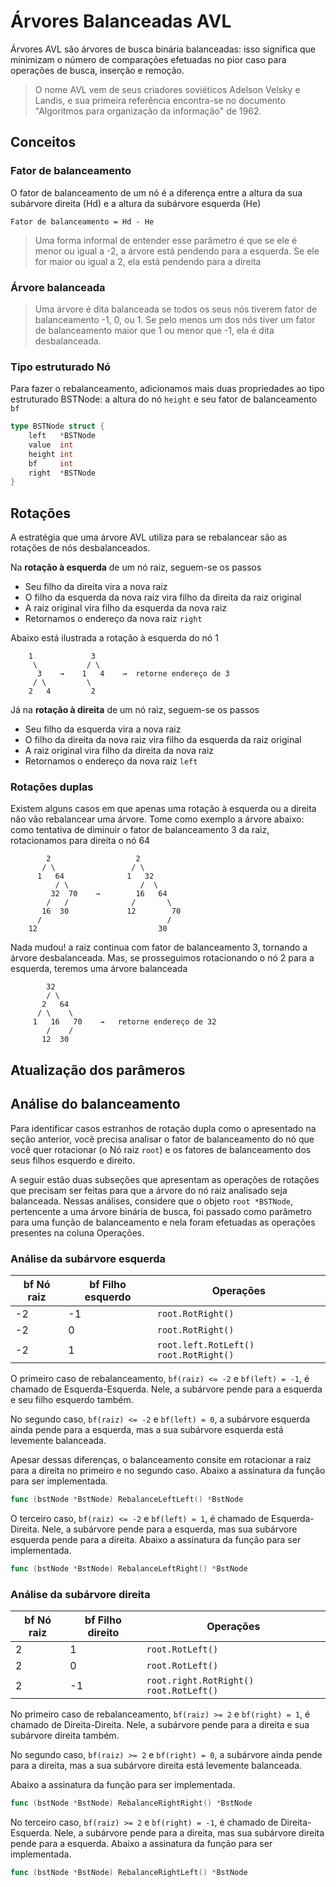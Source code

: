 # Árvores Balanceadas AVL

Árvores AVL são árvores de busca binária balanceadas: isso significa que minimizam o número de comparações efetuadas no pior caso para operações de busca, inserção e remoção.

> O nome AVL vem de seus criadores soviéticos Adelson Velsky e Landis, e sua primeira referência encontra-se no documento "Algoritmos para organização da informação" de 1962.

## Conceitos

### Fator de balanceamento

O fator de balanceamento de um nó é a diferença entre a altura da sua subárvore direita (Hd) e a altura da subárvore esquerda (He)

```
Fator de balanceamento = Hd - He
```

> Uma forma informal de entender esse parâmetro é que se ele é menor ou igual a -2, a árvore está pendendo para a esquerda. Se ele for maior ou igual a 2, ela está pendendo para a direita

### Árvore balanceada

> Uma árvore é dita balanceada se todos os seus nós tiverem fator de balanceamento -1, 0, ou 1. Se pelo menos um dos nós tiver um fator de balanceamento maior que 1 ou menor que -1, ela é dita desbalanceada.

### Tipo estruturado Nó

Para fazer o rebalanceamento, adicionamos mais duas propriedades ao tipo estruturado BSTNode: a altura do nó `height` e seu fator de balanceamento `bf`

```go
type BSTNode struct {
	left   *BSTNode
	value  int
	height int
	bf     int
	right  *BSTNode
}
```

## Rotações

A estratégia que uma árvore AVL utiliza para se rebalancear são as rotações de nós desbalanceados.

Na **rotação à esquerda** de um nó raiz, seguem-se os passos

- Seu filho da direita vira a nova raiz
- O filho da esquerda da nova raiz vira filho da direita da raiz original
- A raiz original vira filho da esquerda da nova raiz
- Retornamos o endereço da nova raiz `right`

Abaixo está ilustrada a rotação à esquerda do nó 1

```
    1             3
     \           / \
      3    →    1   4    →  retorne endereço de 3
     / \         \
    2   4         2
```

Já na **rotação à direita** de um nó raiz, seguem-se os passos

- Seu filho da esquerda vira a nova raiz
- O filho da direita da nova raiz vira filho da esquerda da raiz original
- A raiz original vira filho da direita da nova raiz
- Retornamos o endereço da nova raiz `left`

### Rotações duplas

Existem alguns casos em que apenas uma rotação à esquerda ou a direita não vão rebalancear uma árvore. Tome como exemplo a árvore abaixo: como tentativa de diminuir o fator de balanceamento 3 da raiz, rotacionamos para direita o nó 64

```
        2                   2
       / \                 / \
      1   64              1   32
          / \                /  \
         32  70    →        16   64
        /   /              /       \
       16  30             12        70
      /                            /
    12                           30  
```

Nada mudou! a raiz continua com fator de balanceamento 3, tornando a árvore desbalanceada. Mas, se prosseguimos rotacionando o nó 2 para a esquerda, teremos uma árvore balanceada

```
        32
        / \
       2   64
      / \    \
     1   16   70    →   retorne endereço de 32
        /    /
       12  30
```

## Atualização dos parâmeros



## Análise do balanceamento

Para identificar casos estranhos de rotação dupla como o apresentado na seção anterior, você precisa analisar o fator de balanceamento do nó que você quer rotacionar (o Nó raiz `root`) e os fatores de balanceamento dos seus filhos esquerdo e direito.

A seguir estão duas subseções que apresentam as operações de rotações que precisam ser feitas para que a árvore do nó raiz analisado seja balanceada. Nessas análises, considere que o objeto `root *BSTNode`, pertencente a uma árvore binária de busca, foi passado como parâmetro para uma função de balanceamento e nela foram efetuadas as operações presentes na coluna Operações.

### Análise da subárvore esquerda

| bf Nó raiz | bf Filho esquerdo | Operações                               |
|------------|-------------------|-----------------------------------------|
| -2         | -1                | `root.RotRight()`                       |
| -2         | 0                 | `root.RotRight()`                       |
| -2         | 1                 | `root.left.RotLeft()` `root.RotRight()` |

O primeiro caso de rebalanceamento, `bf(raiz) <= -2` e `bf(left) = -1`, é chamado de Esquerda-Esquerda. Nele, a subárvore pende para a esquerda e seu filho esquerdo também.

No segundo caso, `bf(raiz) <= -2` e `bf(left) = 0`, a subárvore esquerda ainda pende para a esquerda, mas a sua subárvore esquerda está levemente balanceada. 

Apesar dessas diferenças, o balanceamento consite em rotacionar a raiz para a direita no primeiro e no segundo caso. Abaixo a assinatura da função para ser implementada.

```go
func (bstNode *BstNode) RebalanceLeftLeft() *BstNode
```

O terceiro caso, `bf(raiz) <= -2` e `bf(left) = 1`, é chamado de Esquerda-Direita. Nele, a subárvore pende para a esquerda, mas sua subárvore esquerda pende para a direita. Abaixo a assinatura da função para ser implementada.

```go
func (bstNode *BstNode) RebalanceLeftRight() *BstNode
```

### Análise da subárvore direita

| bf Nó raiz | bf Filho direito | Operações                                |
|------------|------------------|------------------------------------------|
| 2          | 1                | `root.RotLeft()`                         |
| 2          | 0                | `root.RotLeft()`                         |
| 2          | -1               | `root.right.RotRight()` `root.RotLeft()` |

No primeiro caso de rebalanceamento, `bf(raiz) >= 2` e `bf(right) = 1`, é chamado de Direita-Direita. Nele, a subárvore pende para a direita e sua subárvore direita também.

No segundo caso, `bf(raiz) >= 2` e `bf(right) = 0`, a subárvore ainda pende para a direita, mas a sua subárvore direita está levemente balanceada.

Abaixo a assinatura da função para ser implementada.

```go
func (bstNode *BstNode) RebalanceRightRight() *BstNode
```

No terceiro caso, `bf(raiz) >= 2` e `bf(right) = -1`, é chamado de Direita-Esquerda. Nele, a subárvore pende para a direita, mas sua subárvore direita pende para a esquerda. Abaixo a assinatura da função para ser implementada.

```go
func (bstNode *BstNode) RebalanceRightLeft() *BstNode
```